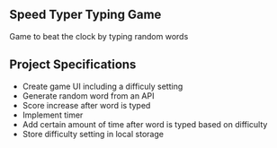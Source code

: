 ## Speed Typer Typing Game

Game to beat the clock by typing random words

## Project Specifications

- Create game UI including a difficuly setting
- Generate random word from an API
- Score increase after word is typed
- Implement timer
- Add certain amount of time after word is typed based on difficulty
- Store difficulty setting in local storage
